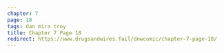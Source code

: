 ```yaml
---
chapter: 7
page: 18
tags: dan mira troy
title: Chapter 7 Page 18
redirect: https://www.drugsandwires.fail/dnwcomic/chapter-7-page-18/
---
```

